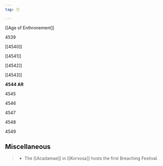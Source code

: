 ```yaml
---
tag: 🕛

---
```

[[Age of Enthronement]]


4539

[[4540]]

[[4541]]

[[4542]]

[[4543]]

**4544 AR**

4545

4546

4547

4548

4549



## Miscellaneous

>  - The [[Acadamae]] in [[Korvosa]] hosts the first Breaching Festival.






